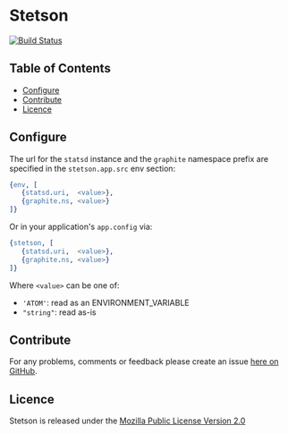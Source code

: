 Stetson
=======

[![Build Status](https://secure.travis-ci.org/brendanhay/stetson.png)](http://travis-ci.org/brendanhay/stetson)

Table of Contents
-----------------

* [Configure](#configure)
* [Contribute](#contribute)
* [Licence](#licence)


<a name="configure" />

Configure
---------

The url for the `statsd` instance and the `graphite` namespace prefix are
specified in the `stetson.app.src` env section:

```erlang
{env, [
   {statsd.uri,  <value>},
   {graphite.ns, <value>}
]}
```

Or in your application's `app.config` via:

```erlang
{stetson, [
   {statsd.uri,  <value>},
   {graphite.ns, <value>}
]}
```

Where `<value>` can be one of:

* `'ATOM'`: read as an ENVIRONMENT_VARIABLE
* `"string"`: read as-is


<a name="contribute" />

Contribute
----------

For any problems, comments or feedback please create an issue [here on GitHub](github.com/brendanhay/stetson/issues).


<a name="licence" />

Licence
-------

Stetson is released under the [Mozilla Public License Version 2.0](http://www.mozilla.org/MPL/)
